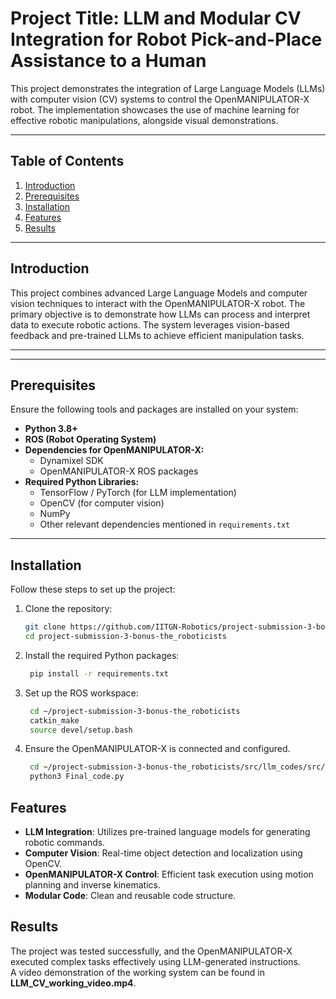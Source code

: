 # Project Title: LLM and Modular CV Integration for Robot Pick-and-Place Assistance to a Human

This project demonstrates the integration of Large Language Models (LLMs) with computer vision (CV) systems to control the OpenMANIPULATOR-X robot. The implementation showcases the use of machine learning for effective robotic manipulations, alongside visual demonstrations.

---

## Table of Contents
1. [Introduction](#introduction)  
2. [Prerequisites](#prerequisites)  
3. [Installation](#installation)  
4. [Features](#features)  
5. [Results](#results)  

---

## Introduction

This project combines advanced Large Language Models and computer vision techniques to interact with the OpenMANIPULATOR-X robot. The primary objective is to demonstrate how LLMs can process and interpret data to execute robotic actions. The system leverages vision-based feedback and pre-trained LLMs to achieve efficient manipulation tasks.

---


---

## Prerequisites

Ensure the following tools and packages are installed on your system:

- **Python 3.8+**  
- **ROS (Robot Operating System)**  
- **Dependencies for OpenMANIPULATOR-X:**  
  - Dynamixel SDK  
  - OpenMANIPULATOR-X ROS packages  
- **Required Python Libraries:**  
  - TensorFlow / PyTorch (for LLM implementation)  
  - OpenCV (for computer vision)  
  - NumPy  
  - Other relevant dependencies mentioned in `requirements.txt`  

---

## Installation

Follow these steps to set up the project:

1. Clone the repository:
   ```bash
   git clone https://github.com/IITGN-Robotics/project-submission-3-bonus-the_roboticists.git
   cd project-submission-3-bonus-the_roboticists
2. Install the required Python packages:
   ```bash
    pip install -r requirements.txt
3. Set up the ROS workspace:
   ```bash
    cd ~/project-submission-3-bonus-the_roboticists
    catkin_make
    source devel/setup.bash
4. Ensure the OpenMANIPULATOR-X is connected and configured.
   ```bash
    cd ~/project-submission-3-bonus-the_roboticists/src/llm_codes/src/
    python3 Final_code.py
   
## Features

- **LLM Integration**: Utilizes pre-trained language models for generating robotic commands.  
- **Computer Vision**: Real-time object detection and localization using OpenCV.  
- **OpenMANIPULATOR-X Control**: Efficient task execution using motion planning and inverse kinematics.  
- **Modular Code**: Clean and reusable code structure.  

## Results

The project was tested successfully, and the OpenMANIPULATOR-X executed complex tasks effectively using LLM-generated instructions.  
A video demonstration of the working system can be found in **LLM_CV_working_video.mp4**.

